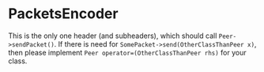 # PacketsEncoder

This is the only one header (and subheaders), which should call `Peer->sendPacket()`. If there is need for `SomePacket->send(OtherClassThanPeer x)`, then please implement `Peer operator=(OtherClassThanPeer rhs)` for your class.